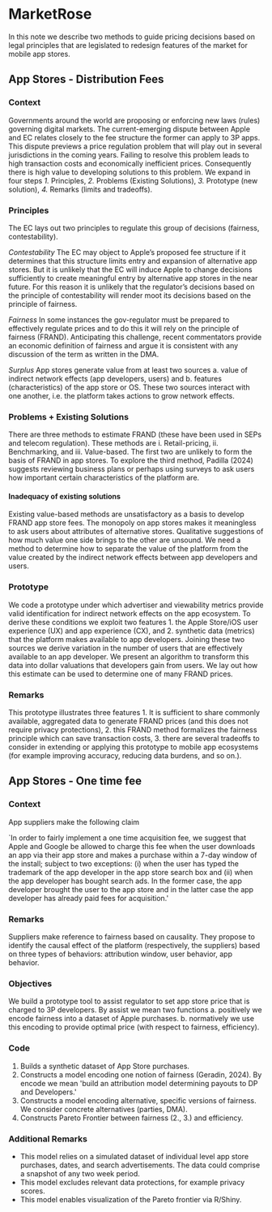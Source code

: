 # MarketRose

In this note we describe two methods to guide pricing decisions based on legal principles that are legislated to redesign features of the market for mobile app stores.

## App Stores - Distribution Fees

### **Context**

Governments around the world are proposing or enforcing new laws (rules) governing digital markets. The current-emerging dispute between Apple and EC relates closely to the fee structure the former can apply to 3P apps. This dispute previews a price regulation problem that will play out in several jurisdictions in the coming years. Failing to resolve this problem leads to high transaction costs and economically inefficient prices. Consequently there is high value to developing solutions to this problem. We expand in four steps _1._ Principles, _2._ Problems (Existing Solutions), _3._ Prototype (new solution), _4._ Remarks (limits and tradeoffs).  

### **Principles**

The EC lays out two principles to regulate this group of decisions (fairness, contestability).

_Contestability_  The EC may object to Apple’s proposed fee structure if it determines that this structure limits entry and expansion of alternative app stores. But it is unlikely that the EC will induce Apple to change decisions sufficiently to create meaningful entry by alternative app stores in the near future. For this reason it is unlikely that the regulator’s decisions based on the principle of contestability will render moot its decisions based on the principle of fairness.

_Fairness_ In some instances the gov-regulator must be prepared to effectively regulate prices and to do this it will rely on the principle of fairness (FRAND). Anticipating this challenge, recent commentators provide an economic definition of fairness and argue it is consistent with any discussion of the term as written in the DMA. 

_Surplus_ App stores generate value from at least two sources a. value of indirect network effects (app developers, users) and b. features (characteristics) of the app store or OS. These two sources interact with one another, i.e. the platform takes actions to grow network effects.  

### **Problems + Existing Solutions**

There are three methods to estimate FRAND (these have been used in SEPs and telecom regulation). These methods are i. Retail-pricing, ii. Benchmarking, and iii. Value-based. The first two are unlikely to form the basis of FRAND in app stores. To explore the third method, Padilla (2024) suggests reviewing business plans or perhaps using surveys to ask users how important certain characteristics of the platform are.

#### **Inadequacy of existing solutions**

Existing value-based methods are unsatisfactory as a basis to develop FRAND app store fees. The monopoly on app stores makes it meaningless to ask users about attributes of alternative stores. Qualitative suggestions of how much value one side brings to the other are unsound. We need a method to determine how to separate the value of the platform from the value created by the indirect network effects between app developers and users. 

### **Prototype**

We code a prototype under which advertiser and viewability metrics provide valid identification for indirect network effects on the app ecosystem. To derive these conditions we exploit two features 1. the Apple Store/iOS user experience (UX) and app experience (CX), and 2. synthetic data (metrics) that the platform makes available to app developers. Joining these two sources we derive variation in the number of users that are effectively available to an app developer. We present an algorithm to transform this data into dollar valuations that developers gain from users. We lay out how this estimate can be used to determine one of many FRAND prices.  

### **Remarks**

This prototype illustrates three features 1. It is sufficient to share commonly available, aggregated data to generate FRAND prices (and this does not require privacy protections), 2. this FRAND method formalizes the fairness principle which can save transaction costs, 3. there are several tradeoffs to consider in extending or applying this prototype to mobile app ecosystems (for example improving accuracy, reducing data burdens, and so on.).   

## App Stores - One time fee

### **Context**

App suppliers make the following claim

`In order to fairly implement a one time acquisition fee, we suggest that Apple and Google be allowed to charge this fee when the user downloads an app via their app store and makes a purchase within a 7-day window of the install; subject to two exceptions: (i) when the user has typed the trademark of the app developer in the app store search box and (ii) when the app developer has bought search ads. In the former case, the app developer brought the user to the app store and in the latter case the app developer has already paid fees for acquisition.'

### **Remarks**

Suppliers make reference to fairness based on causality. They propose to identify the causal effect of the platform (respectively, the suppliers) based on three types of behaviors: attribution window, user behavior, app behavior. 

### **Objectives**

We build a prototype tool to assist regulator to set app store price that is charged to 3P developers. By assist we mean two functions a. positively we encode fairness into a dataset of Apple purchases. b. normatively we use this encoding to provide optimal price \(with respect to fairness, efficiency)\. 

### **Code**

1. Builds a synthetic dataset of App Store purchases. 
2. Constructs a model encoding one notion of fairness \(Geradin, 2024\). By encode we mean 'build an attribution model determining payouts to DP and Developers.' 
3. Constructs a model encoding alternative, specific versions of fairness. We consider concrete alternatives \(parties, DMA\).  
4. Constructs Pareto Frontier between fairness (2., 3.) and efficiency.  

### **Additional Remarks**

- This model relies on a simulated dataset of individual level app store purchases, dates, and search advertisements. The data could comprise a snapshot of any two week period. 
- This model excludes relevant data protections, for example privacy scores. 
- This model enables visualization of the Pareto frontier via R/Shiny. 
